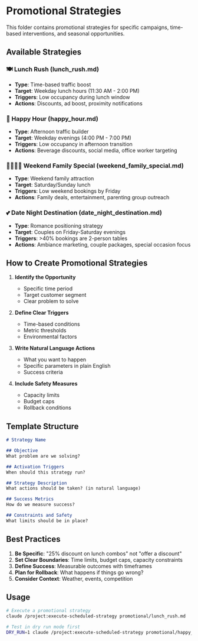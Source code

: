 # Promotional Strategies

This folder contains promotional strategies for specific campaigns, time-based interventions, and seasonal opportunities.

## Available Strategies

### 🍽️ Lunch Rush (lunch_rush.md)
- **Type**: Time-based traffic boost
- **Target**: Weekday lunch hours (11:30 AM - 2:00 PM)
- **Triggers**: Low occupancy during lunch window
- **Actions**: Discounts, ad boost, proximity notifications

### 🍻 Happy Hour (happy_hour.md)
- **Type**: Afternoon traffic builder
- **Target**: Weekday evenings (4:00 PM - 7:00 PM)
- **Triggers**: Low occupancy in afternoon transition
- **Actions**: Beverage discounts, social media, office worker targeting

### 👨‍👩‍👧‍👦 Weekend Family Special (weekend_family_special.md)
- **Type**: Weekend family attraction
- **Target**: Saturday/Sunday lunch
- **Triggers**: Low weekend bookings by Friday
- **Actions**: Family deals, entertainment, parenting group outreach

### 💕 Date Night Destination (date_night_destination.md)
- **Type**: Romance positioning strategy
- **Target**: Couples on Friday-Saturday evenings
- **Triggers**: >40% bookings are 2-person tables
- **Actions**: Ambiance marketing, couple packages, special occasion focus

## How to Create Promotional Strategies

1. **Identify the Opportunity**
   - Specific time period
   - Target customer segment
   - Clear problem to solve

2. **Define Clear Triggers**
   - Time-based conditions
   - Metric thresholds
   - Environmental factors

3. **Write Natural Language Actions**
   - What you want to happen
   - Specific parameters in plain English
   - Success criteria

4. **Include Safety Measures**
   - Capacity limits
   - Budget caps
   - Rollback conditions

## Template Structure

```markdown
# Strategy Name

## Objective
What problem are we solving?

## Activation Triggers
When should this strategy run?

## Strategy Description
What actions should be taken? (in natural language)

## Success Metrics
How do we measure success?

## Constraints and Safety
What limits should be in place?
```

## Best Practices

1. **Be Specific**: "25% discount on lunch combos" not "offer a discount"
2. **Set Clear Boundaries**: Time limits, budget caps, capacity constraints
3. **Define Success**: Measurable outcomes with timeframes
4. **Plan for Rollback**: What happens if things go wrong?
5. **Consider Context**: Weather, events, competition

## Usage

```bash
# Execute a promotional strategy
claude /project:execute-scheduled-strategy promotional/lunch_rush.md

# Test in dry run mode first
DRY_RUN=1 claude /project:execute-scheduled-strategy promotional/happy_hour.md
```